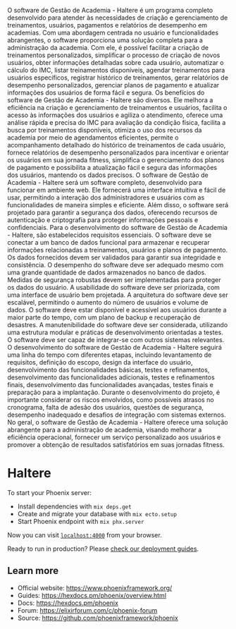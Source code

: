 O software de Gestão de Academia - Haltere é um programa completo desenvolvido para atender às necessidades de criação e gerenciamento de treinamentos, usuários, pagamentos e relatórios de desempenho em academias. Com uma abordagem centrada no usuário e funcionalidades abrangentes, o software proporciona uma solução completa para a administração da academia. Com ele, é possível facilitar a criação de treinamentos personalizados, simplificar o processo de criação de novos usuários, obter informações detalhadas sobre cada usuário, automatizar o cálculo do IMC, listar treinamentos disponíveis, agendar treinamentos para usuários específicos, registrar histórico de treinamentos, gerar relatórios de desempenho personalizados, gerenciar planos de pagamento e atualizar informações dos usuários de forma fácil e segura.
Os benefícios do software de Gestão de Academia - Haltere são diversos. Ele melhora a eficiência na criação e gerenciamento de treinamentos e usuários, facilita o acesso às informações dos usuários e agiliza o atendimento, oferece uma análise rápida e precisa do IMC para avaliação da condição física, facilita a busca por treinamentos disponíveis, otimiza o uso dos recursos da academia por meio de agendamentos eficientes, permite o acompanhamento detalhado do histórico de treinamentos de cada usuário, fornece relatórios de desempenho personalizados para incentivar e orientar os usuários em sua jornada fitness, simplifica o gerenciamento dos planos de pagamento e possibilita a atualização fácil e segura das informações dos usuários, mantendo os dados precisos.
O software de Gestão de Academia - Haltere será um software completo, desenvolvido para funcionar em ambiente web. Ele fornecerá uma interface intuitiva e fácil de usar, permitindo a interação dos administradores e usuários com as funcionalidades de maneira simples e eficiente. Além disso, o software será projetado para garantir a segurança dos dados, oferecendo recursos de autenticação e criptografia para proteger informações pessoais e confidenciais.
Para o desenvolvimento do software de Gestão de Academia - Haltere, são estabelecidos requisitos essenciais. O software deve se conectar a um banco de dados funcional para armazenar e recuperar informações relacionadas a treinamentos, usuários e planos de pagamento. Os dados fornecidos devem ser validados para garantir sua integridade e consistência. O desempenho do software deve ser adequado mesmo com uma grande quantidade de dados armazenados no banco de dados. Medidas de segurança robustas devem ser implementadas para proteger os dados do usuário. A usabilidade do software deve ser priorizada, com uma interface de usuário bem projetada. A arquitetura do software deve ser escalável, permitindo o aumento do número de usuários e volume de dados. O software deve estar disponível e acessível aos usuários durante a maior parte do tempo, com um plano de backup e recuperação de desastres. A manutenibilidade do software deve ser considerada, utilizando uma estrutura modular e práticas de desenvolvimento orientadas a testes. O software deve ser capaz de integrar-se com outros sistemas relevantes.
O desenvolvimento do software de Gestão de Academia - Haltere seguirá uma linha do tempo com diferentes etapas, incluindo levantamento de requisitos, definição do escopo, design da interface do usuário, desenvolvimento das funcionalidades básicas, testes e refinamentos, desenvolvimento das funcionalidades adicionais, testes e refinamentos finais, desenvolvimento das funcionalidades avançadas, testes finais e preparação para a implantação.
Durante o desenvolvimento do projeto, é importante considerar os riscos envolvidos, como possíveis atrasos no cronograma, falta de adesão dos usuários, questões de segurança, desempenho inadequado e desafios de integração com sistemas externos.
No geral, o software de Gestão de Academia - Haltere oferece uma solução abrangente para a administração de academia, visando melhorar a eficiência operacional, fornecer um serviço personalizado aos usuários e promover a obtenção de resultados satisfatórios em suas jornadas fitness.


# Haltere

To start your Phoenix server:

  * Install dependencies with `mix deps.get`
  * Create and migrate your database with `mix ecto.setup`
  * Start Phoenix endpoint with `mix phx.server`

Now you can visit [`localhost:4000`](http://localhost:4000) from your browser.

Ready to run in production? Please [check our deployment guides](https://hexdocs.pm/phoenix/deployment.html).

## Learn more

  * Official website: https://www.phoenixframework.org/
  * Guides: https://hexdocs.pm/phoenix/overview.html
  * Docs: https://hexdocs.pm/phoenix
  * Forum: https://elixirforum.com/c/phoenix-forum
  * Source: https://github.com/phoenixframework/phoenix
